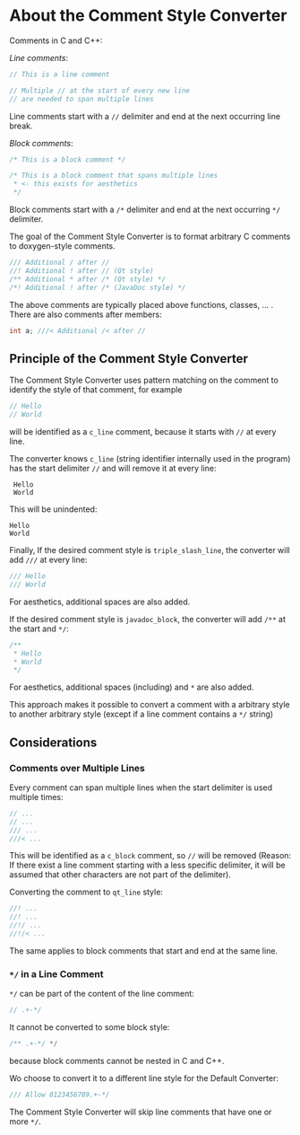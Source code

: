 # About the Comment Style Converter

Comments in C and C++:

_Line comments_:

```c
// This is a line comment

// Multiple // at the start of every new line
// are needed to span multiple lines
```

Line comments start with a `//` delimiter and end at the next occurring line break.

_Block comments_:

```c
/* This is a block comment */

/* This is a block comment that spans multiple lines
 * <- this exists for aesthetics
 */
```

Block comments start with a `/*` delimiter and end at the next occurring `*/` delimiter.

The goal of the Comment Style Converter is to format arbitrary C comments to doxygen-style comments.

```c
/// Additional / after //
//! Additional ! after // (Qt style)
/** Additional * after /* (Qt style) */
/*! Additional ! after /* (JavaDoc style) */
```

The above comments are typically placed above functions, classes, ... . There are also comments after members:

```c
int a; ///< Additional /< after //
```

## Principle of the Comment Style Converter

The Comment Style Converter uses pattern matching on the comment to identify the style of that comment, for example

```c
// Hello
// World
```

will be identified as a `c_line` comment, because it starts with `//` at every line.

The converter knows `c_line` (string identifier internally used in the program) has the start delimiter `//` and will remove it at every line:

```
 Hello
 World
```

This will be unindented:

```
Hello
World
```

Finally, If the desired comment style is `triple_slash_line`, the converter will add `///` at every line:

```c
/// Hello
/// World
```

For aesthetics, additional spaces are also added.

If the desired comment style is `javadoc_block`, the converter will add `/**` at the start and `*/`:

```c
/**
 * Hello
 * World
 */
```

For aesthetics, additional spaces (including) and `*` are also added.

This approach makes it possible to convert a comment with a arbitrary style to another arbitrary style (except if a line comment contains a `*/` string)

## Considerations

### Comments over Multiple Lines

Every comment can span multiple lines when the start delimiter is used multiple times:

```c
// ...
// ...
/// ...
///< ...
```

This will be identified as a `c_block` comment, so `//` will be removed (Reason: If there exist a line comment starting with a less specific delimiter, it will be assumed that other characters are not part of the delimiter).

Converting the comment to `qt_line` style:

```c
//! ...
//! ...
//!/ ...
//!/< ...
```

The same applies to block comments that start and end at the same line.

### `*/` in a Line Comment

`*/` can be part of the content of the line comment:

```c
// .+-*/
```

It cannot be converted to some block style:

```c
/** .+-*/ */
```

because block comments cannot be nested in C and C++.

Wo choose to convert it to a different line style for the Default Converter:

```c
/// Allow 0123456789.+-*/
```

The Comment Style Converter will skip line comments that have one or more `*/`.
